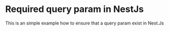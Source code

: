 # Required query param in NestJs

This is an simple example how to ensure that a query param exist in Nest.Js